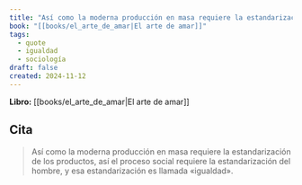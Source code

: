 ```yaml
---
title: "Así como la moderna producción en masa requiere la estandarización de los produc..."
book: "[[books/el_arte_de_amar|El arte de amar]]"
tags:
  - quote
  - igualdad
  - sociología
draft: false
created: 2024-11-12
---
```


**Libro:** [[books/el_arte_de_amar|El arte de amar]]

## Cita
> Así como la moderna producción en masa requiere la estandarización de los productos, así el proceso social requiere la estandarización del hombre, y esa estandarización es llamada «igualdad».
